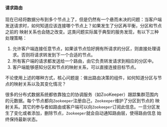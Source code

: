 #### 请求路由
现在已经将数据分布到多个节点上了，但是仍然有一个悬而未决的问题：当客户端发送请求时，如何知道应该连接哪个节点上？如果发生了分区再平衡，分区和节点之前的
映射关系也会随之改变。这类问题实际属于典型的服务发现，有以下三种处理策略：
1. 允许客户端连接任意节点，如果该节点恰好拥有所请求的分区，则直接处理请求。否则将请求转发到下一个合适的节点。
2. 所有客户端的请求都发送给一个路由，由它负责转发请求到相应的分区中。
3. 客户端能够感知分区和节点的映射关系，可以直接连接目标节点。

不论使用上述的哪种方式，核心问题是：做出路由决策的组件，如何知道分区与节点的映射关系以及其变化情况？

很多的分布式数据系统都依靠独立的协调服务（如ZooKeeper）跟踪集群范围内的元数据。每个节点都向`Zookeeper`注册自己，`Zookeeper`维护了分区到节点的
映射关系。其它的参与者如路由或客户端可以向`Zookeeper`订阅此信息。一旦分区发生了变化或者添加，删除节点，`Zookeeper`就会自动通知路由层，使得路由信息
始终保持最新状态。
